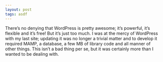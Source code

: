 ```yaml
---
layout: post
tags: asdf
---
```

There’s no denying that WordPress is pretty awesome; it’s powerful, it’s flexible and it’s free! But it’s just too much. I was at the mercy of WordPress with my last site; updating it was no longer a trivial matter and to develop it required MAMP, a database, a few MB of library code and all manner of other things. This isn’t a bad thing per se, but it was certainly more than I wanted to be dealing with.